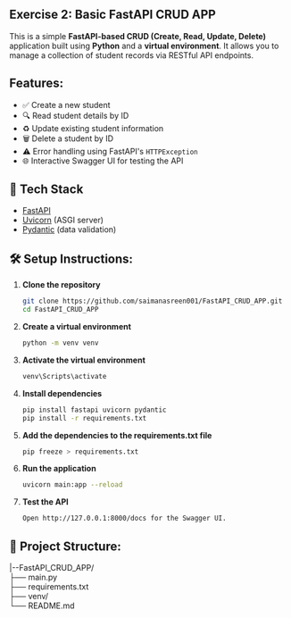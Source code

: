 ## Exercise 2: Basic FastAPI CRUD APP
This is a simple **FastAPI-based CRUD (Create, Read, Update, Delete)** application built using **Python**
and a **virtual environment**. It allows you to manage a collection of student records via RESTful API endpoints.

## Features:
- ✅ Create a new student
- 🔍 Read student details by ID
- ♻️ Update existing student information
- 🗑️ Delete a student by ID
- ⚠️ Error handling using FastAPI's `HTTPException`
- 🌐 Interactive Swagger UI for testing the API

## 🧰 Tech Stack

- [FastAPI](https://fastapi.tiangolo.com/)
- [Uvicorn](https://www.uvicorn.org/) (ASGI server)
- [Pydantic](https://docs.pydantic.dev/) (data validation)

## 🛠️ Setup Instructions:
1. **Clone the repository**  
   ```bash
   git clone https://github.com/saimanasreen001/FastAPI_CRUD_APP.git
   cd FastAPI_CRUD_APP

2. **Create a virtual environment**
   ```bash
   python -m venv venv
   ```

3. **Activate the virtual environment**
   ```bash
   venv\Scripts\activate
   ```
4. **Install dependencies**
    ```bash
    pip install fastapi uvicorn pydantic
    pip install -r requirements.txt
    ```
5. **Add the dependencies to the requirements.txt file**
   ```bash
   pip freeze > requirements.txt
   ```

6. **Run the application**
    ```bash
    uvicorn main:app --reload
    ```
7. **Test the API**
   ```bash
   Open http://127.0.0.1:8000/docs for the Swagger UI.
   ```

## 📁 Project Structure:

|--FastAPI_CRUD_APP/<br>
  ├── main.py<br>
  ├── requirements.txt<br>
  ├── venv/<br>
  └── README.md<br>



